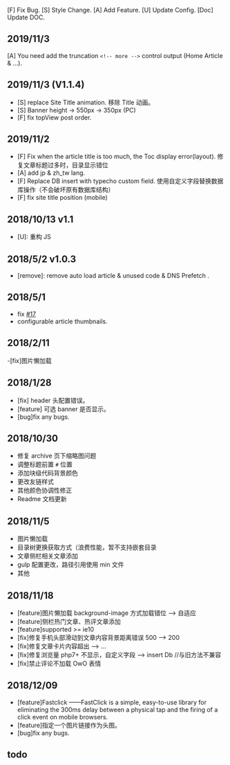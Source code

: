 [F] Fix Bug.
[S] Style Change.
[A] Add Feature.
[U] Update Config.
[Doc] Update DOC.

## 2019/11/3

[A] You need add the truncation `<!-- more -->` control output (Home Article & ...).

## 2019/11/3 (V1.1.4)

- [S] replace Site Title animation.
  移除 Title 动画。
- [S] Banner height -> 550px -> 350px (PC)
- [F] fix topView post order.

## 2019/11/2

- [F] Fix when the article title is too much, the Toc display error(layout).
  修复文章标题过多时，目录显示错位
- [A] add jp & zh_tw lang.
- [F] Replace DB insert with typecho custom field.
  使用自定义字段替换数据库操作（不会破坏原有数据库结构）
- [F] fix site title position (mobile)

<!--  -->

## 2018/10/13 v1.1

- [U]: 重构 JS

## 2018/5/2 v1.0.3

- [remove]: remove auto load article & unused code & DNS Prefetch .

## 2018/5/1

- fix [#17](https://github.com/shiyiya/typecho-theme-sagiri/issues/17)
- configurable article thumbnails.

## 2018/2/11

-[fix]图片懒加载

## 2018/1/28

- [fix] header 头配置错误。
- [feature] 可选 banner 是否显示。
- [bug]fix any bugs.

<!-- more -->

## 2018/10/30

- 修复 archive 页下缩略图问题
- 调整标题前置 `#` 位置
- 添加块级代码背景颜色
- 更改友链样式
- 其他颜色协调性修正
- Readme 文档更新

## 2018/11/5

- 图片懒加载
- 目录树更换获取方式（浪费性能，暂不支持嵌套目录
- 文章侧栏相关文章添加
- gulp 配置更改，路径引用使用 min 文件
- 其他

## 2018/11/18

- [feature]图片懒加载 background-image 方式加载错位 --> 自适应
- [feature]侧栏热门文章、热评文章添加
- [feature]supported >= ie10
- [fix]修复手机头部滑动到文章内容背景距离错误 500 --> 200
- [fix]修复文章卡片内容超出 --> ...
- [fix]修复浏览量 php7+ 不显示，自定义字段 --> insert Db //与旧方法不兼容
- [fix]禁止评论不加载 OwO 表情

## 2018/12/09

- [feature]Fastclick ——FastClick is a simple, easy-to-use library for eliminating the 300ms delay between a physical tap and the firing of a click event on mobile browsers.
- [feature]指定一个图片链接作为头图。
- [bug]fix any bugs.

## todo
